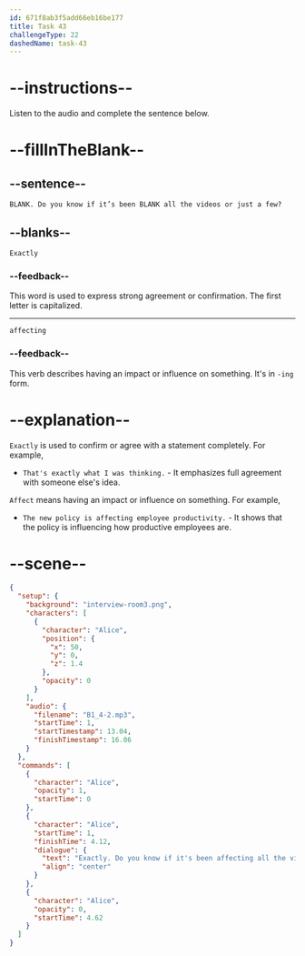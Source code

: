 ```yaml
---
id: 671f8ab3f5add66eb16be177
title: Task 43
challengeType: 22
dashedName: task-43
---
```


<!-- (Audio) Alice: Exactly. Do you know if it’s been affecting all the videos or just a few? -->

# --instructions--

Listen to the audio and complete the sentence below.

# --fillInTheBlank--

## --sentence--

`BLANK. Do you know if it’s been BLANK all the videos or just a few?`

## --blanks--

`Exactly`

### --feedback--

This word is used to express strong agreement or confirmation. The first letter is capitalized.

---

`affecting`

### --feedback--

This verb describes having an impact or influence on something. It's in `-ing` form.

# --explanation--

`Exactly` is used to confirm or agree with a statement completely. For example,

- `That's exactly what I was thinking.` - It emphasizes full agreement with someone else's idea.

`Affect` means having an impact or influence on something. For example,

- `The new policy is affecting employee productivity.` - It shows that the policy is influencing how productive employees are.

# --scene--

```json
{
  "setup": {
    "background": "interview-room3.png",
    "characters": [
      {
        "character": "Alice",
        "position": {
          "x": 50,
          "y": 0,
          "z": 1.4
        },
        "opacity": 0
      }
    ],
    "audio": {
      "filename": "B1_4-2.mp3",
      "startTime": 1,
      "startTimestamp": 13.04,
      "finishTimestamp": 16.06
    }
  },
  "commands": [
    {
      "character": "Alice",
      "opacity": 1,
      "startTime": 0
    },
    {
      "character": "Alice",
      "startTime": 1,
      "finishTime": 4.12,
      "dialogue": {
        "text": "Exactly. Do you know if it's been affecting all the videos or just a few?",
        "align": "center"
      }
    },
    {
      "character": "Alice",
      "opacity": 0,
      "startTime": 4.62
    }
  ]
}
```
